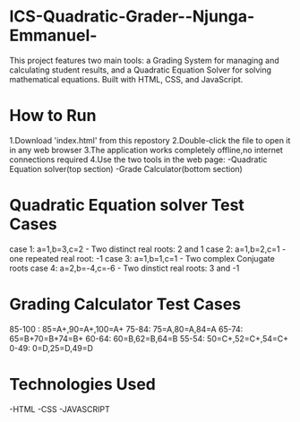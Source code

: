 # ICS-Quadratic-Grader--Njunga-Emmanuel-
This project features two main tools: a Grading System for managing and calculating student results, and a Quadratic Equation Solver for solving mathematical equations. Built with HTML, CSS, and JavaScript.

# How to Run
1.Download 'index.html' from this repostory
2.Double-click the file to open it in any web browser
3.The application works completely offline,no internet connections required
4.Use the two tools in the web page:
-Quadratic Equation solver(top section)
-Grade Calculator(bottom section)


# Quadratic Equation solver Test Cases
case 1: a=1,b=3,c=2 -  Two distinct real roots: 2 and 1
case 2: a=1,b=2,c=1 - one repeated real root: -1
case 3: a=1,b=1,c=1 - Two complex Conjugate roots
case 4: a=2,b=-4,c=-6 - Two dinstict real roots: 3 and -1

# Grading Calculator Test Cases
85-100 : 85=A+,90=A+,100=A+
75-84: 75=A,80=A,84=A
65-74: 65=B+70=B+74=B+
60-64: 60=B,62=B,64=B
55-54: 50=C+,52=C+,54=C+
0-49: 0=D,25=D,49=D

# Technologies Used
-HTML
-CSS
-JAVASCRIPT
